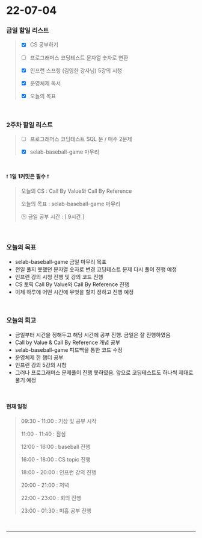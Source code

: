 # 22-07-04
 ### 금일 할일 리스트 

> - [x]  CS 공부하기  
>
> - [ ]  프로그래머스 코딩테스트 문자열 숫자로 변환
>
> - [x]  인프런 스프링 (김영한 강사님) 5강의 시청
>
> - [x]  운영체제 독서
>
> - [x]  오늘의 목표    

<br/>

### 2주차 할일 리스트  

> - [ ]  프로그래머스 코딩테스트 SQL 문 / 매주 2문제  
>
> - [x]  selab-baseball-game 마무리

<br/>

❗ **1일 1커밋은 필수** ❗
> 오늘의 CS : Call By Value와 Call By Reference
>
> 오늘의 목표  : selab-baseball-game 마무리
>
> 🕒 금일 공부 시간 :  [ 9시간 ]    
  
<br/>

### 오늘의 목표
- selab-baseball-game 금일 마무리 목표
- 전일 풀지 못했던 문자열 숫자로 변경 코딩테스트 문제 다시 풀이 진행 예정
- 인프런 강의 시청 진행 및 강의 코드 진행
- CS 토픽 Call By Value와 Call By Reference 진행
- 이제 하루에 어떤 시간에 무엇을 할지 정하고 진행 예정


<br>

### 오늘의 회고
- 금일부터 시간을 정해두고 해당 시간에 공부 진행. 금일은 잘 진행하였음
- Call by Value & Call By Reference 개념 공부
- selab-baseball-game 피드백을 통한 코드 수정
- 운영체제 한 챕터 공부
- 인프런 강의 5강의 시청
- 그러나 프로그래머스 문제풀이 진행 못하였음. 앞으로 코딩테스트도 하나씩 제대로 풀기 예정


<br>

#### 현재 일정  

> 09:30 - 11:00 : 기상 및 공부 시작
>
> 11:00 - 11:40 : 점심
>
> 12:00 - 16:00 : baseball 진행 
>
> 16:00 - 18:00 : CS topic 진행
>
> 18:00 - 20:00 : 인프런 강의 진행
>
> 20:00 - 21:00 : 저녁
>
> 22:00 - 23:00 : 회의 진행
>
> 23:00 - 01:30 : 미흡 공부 진행

<br/>

------------  